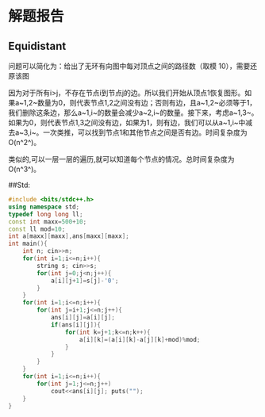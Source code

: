 # 解题报告

## Equidistant

问题可以简化为：给出了无环有向图中每对顶点之间的路径数（取模 10），需要还原该图

因为对于所有i>j，不存在节点i到节点j的边。所以我们开始从顶点1恢复图形。如果a~1,2~数量为0，则代表节点1,2之间没有边；否则有边，且a~1,2~必须等于1，我们删除这条边，那么a~1,i~的数量会减少a~2,i~的数量。接下来，考虑a~1,3~。如果为0，则代表节点1,3之间没有边，如果为1，则有边，我们可以从a~1,i~中减去a~3,i~。一次类推，可以找到节点1和其他节点之间是否有边。时间复杂度为O(n^2^)。

类似的,可以一层一层的遍历,就可以知道每个节点的情况。总时间复杂度为O(n^3^)。


##Std:

```c++
#include <bits/stdc++.h>
using namespace std;
typedef long long ll;
const int maxx=500+10;
const ll mod=10;
int a[maxx][maxx],ans[maxx][maxx];
int main(){
    int n; cin>>n;
    for(int i=1;i<=n;i++){
        string s; cin>>s;
        for(int j=0;j<n;j++){
            a[i][j+1]=s[j]-'0';
        }
    }
    for(int i=1;i<=n;i++){
        for(int j=i+1;j<=n;j++){
            ans[i][j]=a[i][j];
            if(ans[i][j]){
                for(int k=j+1;k<=n;k++){
                    a[i][k]=(a[i][k]-a[j][k]+mod)%mod;
                }
            }
        }
    }
    for(int i=1;i<=n;i++){
        for(int j=1;j<=n;j++)
            cout<<ans[i][j]; puts("");
    }
}


```

